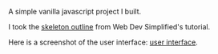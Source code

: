 A simple vanilla javascript project I built.

I took the [skeleton outline](https://github.com/WebDevSimplified/Vanilla-JavaScript-Calculator) from Web Dev Simplified's tutorial.

Here is a screenshot of the user interface: [user interface](https://github.com/ianturner88/vanilla-js-calculator/blob/main/screenshot.png).

